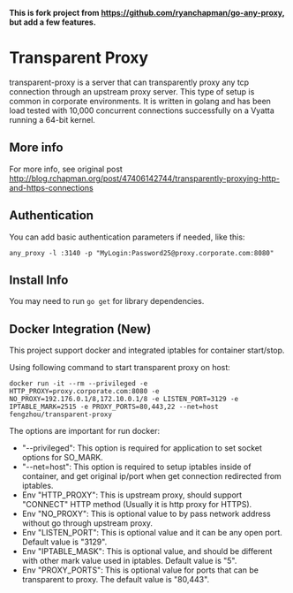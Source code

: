 **This is fork project from https://github.com/ryanchapman/go-any-proxy, but add a few features.**

# Transparent Proxy

transparent-proxy is a server that can transparently proxy any tcp connection through an upstream proxy server.  This type
of setup is common in corporate environments.  It is written in golang and has been load tested with 10,000 concurrent
connections successfully on a Vyatta running a 64-bit kernel.

## More info

For more info, see original post http://blog.rchapman.org/post/47406142744/transparently-proxying-http-and-https-connections

## Authentication

You can add basic authentication parameters if needed, like this:

`any_proxy -l :3140 -p "MyLogin:Password25@proxy.corporate.com:8080"`

## Install Info 
You may need to run `go get` for library dependencies.

## Docker Integration (**New**)
This project support docker and integrated iptables for container start/stop.

Using following command to start transparent proxy on host:
```
docker run -it --rm --privileged -e HTTP_PROXY=proxy.corporate.com:8080 -e NO_PROXY=192.176.0.1/8,172.10.0.1/8 -e LISTEN_PORT=3129 -e IPTABLE_MARK=2515 -e PROXY_PORTS=80,443,22 --net=host fengzhou/transparent-proxy
```

The options are important for run docker:
* "--privileged": This option is required for application to set socket options for SO_MARK.
* "--net=host": This option is required to setup iptables inside of container, and get original ip/port when get connection redirected from iptables.
* Env "HTTP_PROXY": This is upstream proxy, should support "CONNECT" HTTP method (Usually it is http proxy for HTTPS).
* Env "NO_PROXY": This is optional value to by pass network address without go through upstream proxy.
* Env "LISTEN_PORT": This is optional value and it can be any open port. Default value is "3129".
* Env "IPTABLE_MASK": This is optional value, and should be different with other mark value used in iptables. Default value is "5".
* Env "PROXY_PORTS": This is optional value for ports that can be transparent to proxy. The default value is "80,443".
